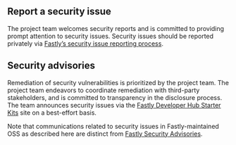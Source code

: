## Report a security issue

The project team welcomes security reports and is committed to providing prompt
attention to security issues. Security issues should be reported privately via
[Fastly’s security issue reporting process](https://www.fastly.com/security/report-security-issue).

## Security advisories

Remediation of security vulnerabilities is prioritized by the project team. The
project team endeavors to coordinate remediation with third-party stakeholders,
and is committed to transparency in the disclosure process. The team announces
security issues via the
[Fastly Developer Hub Starter Kits](https://developer.fastly.com/solutions/starters/)
site on a best-effort basis.

Note that communications related to security issues in Fastly-maintained OSS as
described here are distinct from
[Fastly Security Advisories](https://www.fastly.com/security-advisories).
